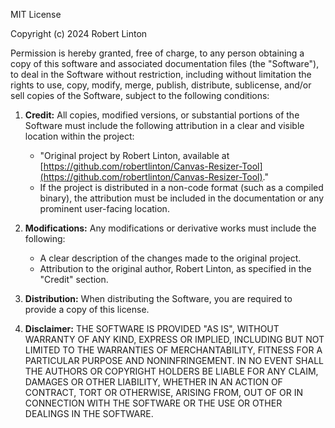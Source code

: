 
MIT License

Copyright (c) 2024 Robert Linton

Permission is hereby granted, free of charge, to any person obtaining a copy of this software and associated documentation files (the "Software"), to deal in the Software without restriction, including without limitation the rights to use, copy, modify, merge, publish, distribute, sublicense, and/or sell copies of the Software, subject to the following conditions:

1. **Credit:** All copies, modified versions, or substantial portions of the Software must include the following attribution in a clear and visible location within the project:
   - "Original project by Robert Linton, available at [https://github.com/robertlinton/Canvas-Resizer-Tool](https://github.com/robertlinton/Canvas-Resizer-Tool)."
   - If the project is distributed in a non-code format (such as a compiled binary), the attribution must be included in the documentation or any prominent user-facing location.

2. **Modifications:** Any modifications or derivative works must include the following:
   - A clear description of the changes made to the original project.
   - Attribution to the original author, Robert Linton, as specified in the "Credit" section.

3. **Distribution:** When distributing the Software, you are required to provide a copy of this license.

4. **Disclaimer:** THE SOFTWARE IS PROVIDED "AS IS", WITHOUT WARRANTY OF ANY KIND, EXPRESS OR IMPLIED, INCLUDING BUT NOT LIMITED TO THE WARRANTIES OF MERCHANTABILITY, FITNESS FOR A PARTICULAR PURPOSE AND NONINFRINGEMENT. IN NO EVENT SHALL THE AUTHORS OR COPYRIGHT HOLDERS BE LIABLE FOR ANY CLAIM, DAMAGES OR OTHER LIABILITY, WHETHER IN AN ACTION OF CONTRACT, TORT OR OTHERWISE, ARISING FROM, OUT OF OR IN CONNECTION WITH THE SOFTWARE OR THE USE OR OTHER DEALINGS IN THE SOFTWARE.